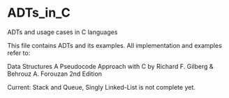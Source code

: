 # ADTs_in_C
ADTs and usage cases in C languages

This file contains ADTs and its examples. 
All implementation and examples refer to:

Data Structures A Pseudocode Approach with C by Richard F. Gilberg & Behrouz A. Forouzan 2nd Edition

Current: Stack and Queue, Singly Linked-List is not complete yet.

